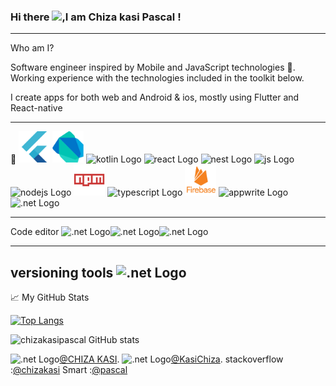 ### Hi there <img src="https://raw.githubusercontent.com/MartinHeinz/MartinHeinz/master/wave.gif" width="30px">,I am Chiza kasi Pascal !

<hr></hr>

Who am I?

Software engineer inspired by Mobile and JavaScript technologies 👀. Working experience with the technologies included in the toolkit below.

I create apps for both web and Android & ios, mostly using Flutter and React-native

<hr></hr>

🧰 
<img src="https://github.com/devicons/devicon/blob/master/icons/flutter/flutter-original.svg" alt="php Logo" with="50" height="50"/>
<img src="https://github.com/devicons/devicon/blob/master/icons/dart/dart-original.svg" alt="dart Logo" with="50" height="50"/>
<img src="https://cdn.jsdelivr.net/gh/devicons/devicon/icons/kotlin/kotlin-original.svg" alt="kotlin Logo" with="50" height="50"/>
<img src="https://cdn.jsdelivr.net/gh/devicons/devicon/icons/react/react-original.svg" alt="react Logo" with="50" height="50"/>  <img src="https://cdn.jsdelivr.net/gh/devicons/devicon/icons/nestjs/nestjs-plain.svg" alt="nest Logo" with="50" height="50"/>
<img src="https://cdn.jsdelivr.net/gh/devicons/devicon/icons/javascript/javascript-original.svg" alt="js Logo" with="50" height="50" />
<img src="https://cdn.jsdelivr.net/gh/devicons/devicon/icons/nodejs/nodejs-original.svg" alt="nodejs Logo" with="50" height="50" />        <img src="https://github.com/devicons/devicon/blob/master/icons/npm/npm-original-wordmark.svg" alt="npm Logo" with="50" height="50"/>
<img src="https://cdn.jsdelivr.net/gh/devicons/devicon/icons/typescript/typescript-plain.svg" alt="typescript Logo" with="50" height="50" />
<img src="https://github.com/devicons/devicon/blob/master/icons/firebase/firebase-plain-wordmark.svg" alt="firebase Logo" with="50" height="50"/>
<img src="https://cdn.jsdelivr.net/gh/devicons/devicon/icons/appwrite/appwrite-original.svg" alt="appwrite Logo" with="50" height="50" />
<img src="https://cdn.jsdelivr.net/gh/devicons/devicon/icons/dotnetcore/dotnetcore-original.svg" alt=".net Logo" with="50" height="50" />
 
 ---
 Code editor 
<img src="https://cdn.jsdelivr.net/gh/devicons/devicon/icons/vscode/vscode-original.svg"  alt=".net Logo" with="50" height="50" /><img src="https://cdn.jsdelivr.net/gh/devicons/devicon/icons/androidstudio/androidstudio-original.svg"  alt=".net Logo" with="50" height="50" /><img src="https://cdn.jsdelivr.net/gh/devicons/devicon/icons/visualstudio/visualstudio-plain.svg" alt=".net Logo" with="50" height="50" />

---
 versioning tools 
 <img src="https://cdn.jsdelivr.net/gh/devicons/devicon/icons/git/git-plain.svg"  alt=".net Logo" with="50" height="50" />
---
<g-emoji class="g-emoji" alias="chart_with_upwards_trend" fallback-src="https://github.githubassets.com/images/icons/emoji/unicode/1f4c8.png">📈</g-emoji> My GitHub Stats

[![Top Langs](https://github-readme-stats.vercel.app/api/top-langs/?username=chizakasipascal&theme=radical&layout=compact)](https://github.com/chizakasipascal/github-readme-stats)

![chizakasipascal GitHub stats](https://github-readme-stats.vercel.app/api?username=chizakasipascal&show_icons=true&theme=radical)

<!--
**chizakasipascal** is a ✨ _special_ ✨ repository because its `README.md` (this file) appears on your GitHub profile.

Here are some ideas to get you started:

- 🔭 I’m currently working on ...
- 🌱 I’m currently learning ...
- 👯 I’m looking to collaborate on ...
- 🤔 I’m looking for help with ...
- 💬 Ask me about ...
- 📫 How to reach me: ...
- 😄 Pronouns: ...
- ⚡ Fun fact: ...
-->
<img src="https://cdn.jsdelivr.net/gh/devicons/devicon/icons/linkedin/linkedin-original.svg" alt=".net Logo" with="20" height="20" />[@CHIZA KASI](https://www.linkedin.com/in/chiza-kasi-5288031b5/). 
<img src="https://cdn.jsdelivr.net/gh/devicons/devicon/icons/twitter/twitter-original.svg" alt=".net Logo" with="20" height="20" />[@KasiChiza](https://twitter.com/KasiChiza). 
stackoverflow :[@chizakasi](https://stackexchange.com/users/19216415/chiza-kasi)
Smart :[@pascal](https://www.smartr.me/me/pascal.chizakasi)
